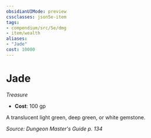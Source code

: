 ```yaml
---
obsidianUIMode: preview
cssclasses: json5e-item
tags:
- compendium/src/5e/dmg
- item/wealth
aliases: 
- "Jade"
cost: 10000
---
```

# Jade
*Treasure*  

- **Cost**: 100 gp

A translucent light green, deep green, or white gemstone.

*Source: Dungeon Master's Guide p. 134*